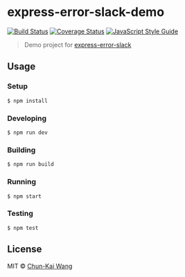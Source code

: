 # express-error-slack-demo

[![Build Status][travis-image]][travis-url]
[![Coverage Status][codecov-image]][codecov-url]
[![JavaScript Style Guide][standardjs-image]][standardjs-url]

> Demo project for [express-error-slack](https://github.com/chunkai1312/express-error-slack)

## Usage

### Setup

```
$ npm install
```

### Developing

```
$ npm run dev
```

### Building

```
$ npm run build
```

### Running

```
$ npm start
```

### Testing

```
$ npm test
```

## License

MIT © [Chun-Kai Wang](https://github.com/chunkai1312)

[standardjs-image]: https://img.shields.io/badge/code%20style-standard-brightgreen.svg
[standardjs-url]: http://standardjs.com/
[travis-image]: https://img.shields.io/travis/chunkai1312/express-error-slack-demo.svg
[travis-url]: https://travis-ci.org/chunkai1312/express-error-slack-demo
[codecov-image]: https://img.shields.io/codecov/c/github/chunkai1312/express-error-slack-demo.svg
[codecov-url]: https://codecov.io/gh/chunkai1312/express-error-slack-demo